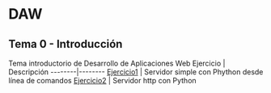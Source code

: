 # DAW

## Tema 0 - Introducción
Tema introductorio de Desarrollo de Aplicaciones Web
Ejercicio | Descripción
--------|--------
[Ejercicio1](/Tema0/Ejercicio1.md) | Servidor simple con Phython desde línea de comandos
[Ejercicio2](/Tema0/Ejercicio2.md) | Servidor http con Python
